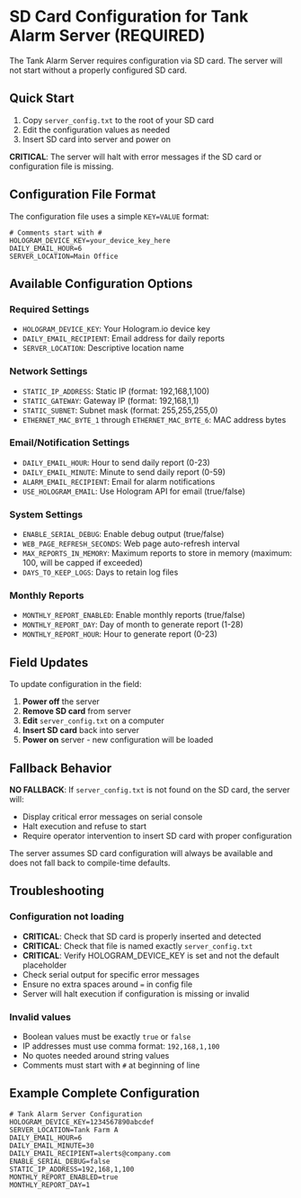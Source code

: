 # SD Card Configuration for Tank Alarm Server (REQUIRED)

The Tank Alarm Server requires configuration via SD card. The server will not start without a properly configured SD card.

## Quick Start

1. Copy `server_config.txt` to the root of your SD card
2. Edit the configuration values as needed
3. Insert SD card into server and power on

**CRITICAL**: The server will halt with error messages if the SD card or configuration file is missing.

## Configuration File Format

The configuration file uses a simple `KEY=VALUE` format:

```
# Comments start with #
HOLOGRAM_DEVICE_KEY=your_device_key_here
DAILY_EMAIL_HOUR=6
SERVER_LOCATION=Main Office
```

## Available Configuration Options

### Required Settings
- `HOLOGRAM_DEVICE_KEY`: Your Hologram.io device key
- `DAILY_EMAIL_RECIPIENT`: Email address for daily reports
- `SERVER_LOCATION`: Descriptive location name

### Network Settings
- `STATIC_IP_ADDRESS`: Static IP (format: 192,168,1,100)
- `STATIC_GATEWAY`: Gateway IP (format: 192,168,1,1)  
- `STATIC_SUBNET`: Subnet mask (format: 255,255,255,0)
- `ETHERNET_MAC_BYTE_1` through `ETHERNET_MAC_BYTE_6`: MAC address bytes

### Email/Notification Settings
- `DAILY_EMAIL_HOUR`: Hour to send daily report (0-23)
- `DAILY_EMAIL_MINUTE`: Minute to send daily report (0-59)
- `ALARM_EMAIL_RECIPIENT`: Email for alarm notifications
- `USE_HOLOGRAM_EMAIL`: Use Hologram API for email (true/false)

### System Settings
- `ENABLE_SERIAL_DEBUG`: Enable debug output (true/false)
- `WEB_PAGE_REFRESH_SECONDS`: Web page auto-refresh interval
- `MAX_REPORTS_IN_MEMORY`: Maximum reports to store in memory (maximum: 100, will be capped if exceeded)
- `DAYS_TO_KEEP_LOGS`: Days to retain log files

### Monthly Reports
- `MONTHLY_REPORT_ENABLED`: Enable monthly reports (true/false)
- `MONTHLY_REPORT_DAY`: Day of month to generate report (1-28)
- `MONTHLY_REPORT_HOUR`: Hour to generate report (0-23)

## Field Updates

To update configuration in the field:

1. **Power off** the server
2. **Remove SD card** from server
3. **Edit** `server_config.txt` on a computer
4. **Insert SD card** back into server
5. **Power on** server - new configuration will be loaded

## Fallback Behavior

**NO FALLBACK**: If `server_config.txt` is not found on the SD card, the server will:
- Display critical error messages on serial console
- Halt execution and refuse to start
- Require operator intervention to insert SD card with proper configuration

The server assumes SD card configuration will always be available and does not fall back to compile-time defaults.

## Troubleshooting

### Configuration not loading
- **CRITICAL**: Check that SD card is properly inserted and detected
- **CRITICAL**: Check that file is named exactly `server_config.txt`
- **CRITICAL**: Verify HOLOGRAM_DEVICE_KEY is set and not the default placeholder
- Check serial output for specific error messages
- Ensure no extra spaces around `=` in config file
- Server will halt execution if configuration is missing or invalid

### Invalid values
- Boolean values must be exactly `true` or `false`
- IP addresses must use comma format: `192,168,1,100`
- No quotes needed around string values
- Comments must start with `#` at beginning of line

## Example Complete Configuration

```
# Tank Alarm Server Configuration
HOLOGRAM_DEVICE_KEY=1234567890abcdef
SERVER_LOCATION=Tank Farm A
DAILY_EMAIL_HOUR=6
DAILY_EMAIL_MINUTE=30
DAILY_EMAIL_RECIPIENT=alerts@company.com
ENABLE_SERIAL_DEBUG=false
STATIC_IP_ADDRESS=192,168,1,100
MONTHLY_REPORT_ENABLED=true
MONTHLY_REPORT_DAY=1
```